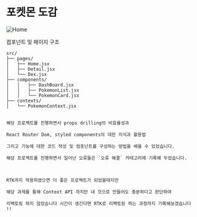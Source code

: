 # 포켓몬 도감


![Home](https://github.com/user-attachments/assets/9ac67227-79ad-4197-bf8d-5c92ed372c17)


컴포넌트 및 페이지 구조


```plaintext
src/
├── pages/
│   ├── Home.jsx
│   ├── Detail.jsx
│   └── Dex.jsx
├── components/
│   │   ├── DashBoard.jsx
│   │   ├── PokemonList.jsx
│   │   └── PokemonCard.jsx
├── contexts/
│   └── PokemonContext.jsx


해당 프로젝트를 진행하면서 props drilling의 비효율성과 

React Router Dom, styled components의 대한 지식과 활용법

그리고 기능에 대한 코드 작성 및 컴포넌트를 구성하는 방법을 배울 수 있었습니다.

해당 프로젝트를 진행하면서 일어난 오류들은 `오류 해결` 카테고리에 기록해 두었습니다.

 

RTK까지 적용하였으면 더 좋은 프로젝트가 되었을태지만

해당 과제를 통해 Context API 까지만 내 것으로 만들어도 충분하다고 판단하여

리팩토링 하지 않았습니다 시간이 생긴다면 RTK로 리팩토링 하는 과정까지 기록해보겠습니다 !!
